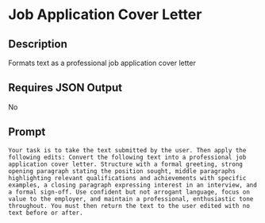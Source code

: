 # Job Application Cover Letter

## Description

Formats text as a professional job application cover letter

## Requires JSON Output

No

## Prompt

```
Your task is to take the text submitted by the user. Then apply the following edits: Convert the following text into a professional job application cover letter. Structure with a formal greeting, strong opening paragraph stating the position sought, middle paragraphs highlighting relevant qualifications and achievements with specific examples, a closing paragraph expressing interest in an interview, and a formal sign-off. Use confident but not arrogant language, focus on value to the employer, and maintain a professional, enthusiastic tone throughout. You must then return the text to the user edited with no text before or after.
```
